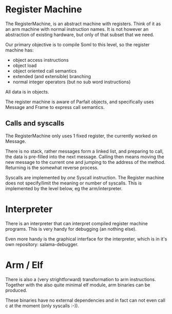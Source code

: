 Register Machine
================

The RegisterMachine, is an abstract machine with registers. Think of it as an arm machine with
normal instruction names. It is not however an abstraction of existing hardware, but only
of that subset that we need.

Our primary objective is to compile Soml to this level, so the register machine has:
- object access instructions
- object load
- object oriented call semantics
- extended (and extensible) branching
- normal integer operators (but no sub word instructions)

All data is in objects.

The register machine is aware of Parfait objects, and specifically uses Message and Frame to
express call semantics.

Calls and syscalls
------------------

The RegisterMachine only uses 1 fixed register, the currently worked on Message.

There is no stack, rather messages form a linked list, and preparing to call, the data is pre-filled
into the next message. Calling then means moving the new message to the current one and jumping
to the address of the method. Returning is the somewhat reverse process.

Syscalls are implemented by *one* Syscall instruction. The Register machine does not specify/limit
the meaning or number of syscalls. This is implemented by the level below, eg the arm/interpreter.

Interpreter
===========

There is an interpreter that can interpret compiled register machine programs.
This is very handy for debugging (an nothing else).

Even more handy is the graphical interface for the interpreter, which is in it's own repository:
salama-debugger.

Arm / Elf
=========

There is also a (very strightforward) transformation to arm instructions.
Together with the also quite minimal elf module, arm binaries can be produced.

These binaries have no external dependencies and in fact can not even call c at the moment
(only syscalls :-)).
